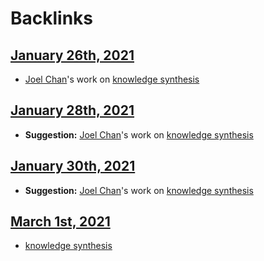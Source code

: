 
# Backlinks
## [January 26th, 2021](<January 26th, 2021.md>)
- [Joel Chan](<Joel Chan.md>)'s work on [knowledge synthesis](<knowledge synthesis.md>)

## [January 28th, 2021](<January 28th, 2021.md>)
- **Suggestion:** [Joel Chan](<Joel Chan.md>)'s work on [knowledge synthesis](<knowledge synthesis.md>)

## [January 30th, 2021](<January 30th, 2021.md>)
- **Suggestion:** [Joel Chan](<Joel Chan.md>)'s work on [knowledge synthesis](<knowledge synthesis.md>)

## [March 1st, 2021](<March 1st, 2021.md>)
- [knowledge synthesis](<knowledge synthesis.md>)

